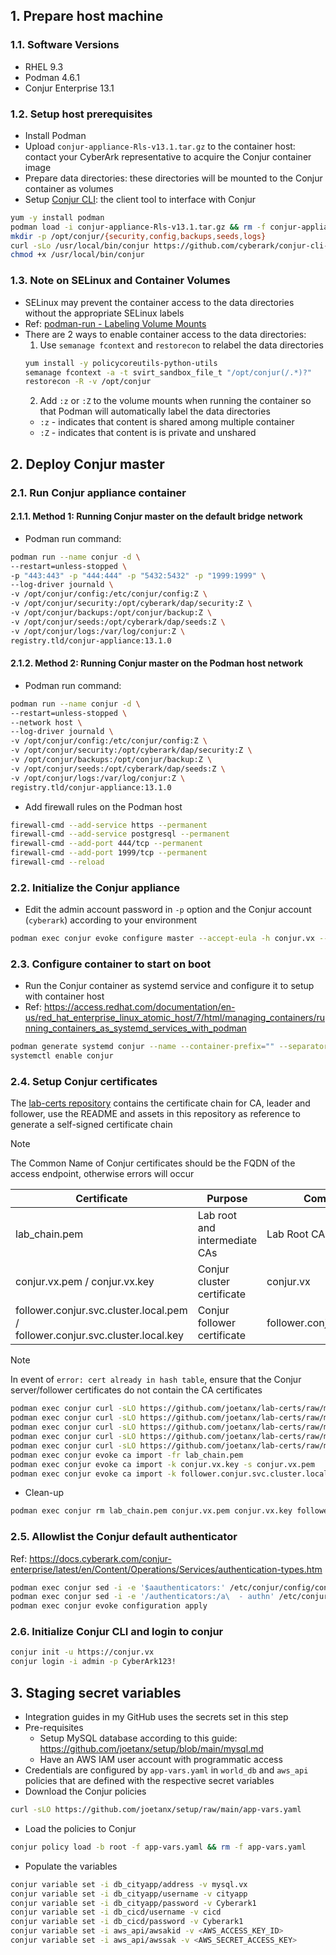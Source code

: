 ## 1. Prepare host machine

### 1.1. Software Versions

- RHEL 9.3
- Podman 4.6.1
- Conjur Enterprise 13.1

### 1.2. Setup host prerequisites

- Install Podman
- Upload `conjur-appliance-Rls-v13.1.tar.gz` to the container host: contact your CyberArk representative to acquire the Conjur container image
- Prepare data directories: these directories will be mounted to the Conjur container as volumes
- Setup [Conjur CLI](https://github.com/cyberark/conjur-cli-go): the client tool to interface with Conjur

```sh
yum -y install podman
podman load -i conjur-appliance-Rls-v13.1.tar.gz && rm -f conjur-appliance-Rls-v13.1.tar.gz
mkdir -p /opt/conjur/{security,config,backups,seeds,logs}
curl -sLo /usr/local/bin/conjur https://github.com/cyberark/conjur-cli-go/releases/download/v8.0.12/conjur_linux_amd64
chmod +x /usr/local/bin/conjur
```

### 1.3. Note on SELinux and Container Volumes
- SELinux may prevent the container access to the data directories without the appropriate SELinux labels
- Ref: [podman-run - Labeling Volume Mounts](https://docs.podman.io/en/latest/markdown/podman-run.1.html)
- There are 2 ways to enable container access to the data directories:
  1. Use `semanage fcontext` and `restorecon` to relabel the data directories
    ```sh
    yum install -y policycoreutils-python-utils
    semanage fcontext -a -t svirt_sandbox_file_t "/opt/conjur(/.*)?"
    restorecon -R -v /opt/conjur
    ```
  2. Add `:z` or `:Z` to the volume mounts when running the container so that Podman will automatically label the data directories
    - `:z` - indicates that content is shared among multiple container
    - `:Z` - indicates that content is is private and unshared

## 2. Deploy Conjur master

### 2.1. Run Conjur appliance container

#### 2.1.1. Method 1: Running Conjur master on the default bridge network

- Podman run command:

```sh
podman run --name conjur -d \
--restart=unless-stopped \
-p "443:443" -p "444:444" -p "5432:5432" -p "1999:1999" \
--log-driver journald \
-v /opt/conjur/config:/etc/conjur/config:Z \
-v /opt/conjur/security:/opt/cyberark/dap/security:Z \
-v /opt/conjur/backups:/opt/conjur/backup:Z \
-v /opt/conjur/seeds:/opt/cyberark/dap/seeds:Z \
-v /opt/conjur/logs:/var/log/conjur:Z \
registry.tld/conjur-appliance:13.1.0
```

#### 2.1.2. Method 2: Running Conjur master on the Podman host network

- Podman run command:

```sh
podman run --name conjur -d \
--restart=unless-stopped \
--network host \
--log-driver journald \
-v /opt/conjur/config:/etc/conjur/config:Z \
-v /opt/conjur/security:/opt/cyberark/dap/security:Z \
-v /opt/conjur/backups:/opt/conjur/backup:Z \
-v /opt/conjur/seeds:/opt/cyberark/dap/seeds:Z \
-v /opt/conjur/logs:/var/log/conjur:Z \
registry.tld/conjur-appliance:13.1.0
```

- Add firewall rules on the Podman host

```sh
firewall-cmd --add-service https --permanent
firewall-cmd --add-service postgresql --permanent
firewall-cmd --add-port 444/tcp --permanent
firewall-cmd --add-port 1999/tcp --permanent
firewall-cmd --reload
```

### 2.2. Initialize the Conjur appliance

- Edit the admin account password in `-p` option and the Conjur account (`cyberark`) according to your environment

```sh
podman exec conjur evoke configure master --accept-eula -h conjur.vx --master-altnames "conjur.vx" -p CyberArk123! cyberark
```

### 2.3. Configure container to start on boot

- Run the Conjur container as systemd service and configure it to setup with container host
- Ref: <https://access.redhat.com/documentation/en-us/red_hat_enterprise_linux_atomic_host/7/html/managing_containers/running_containers_as_systemd_services_with_podman>

```sh
podman generate systemd conjur --name --container-prefix="" --separator="" > /etc/systemd/system/conjur.service
systemctl enable conjur
```

### 2.4. Setup Conjur certificates

The [lab-certs repository](https://github.com/joetanx/lab-certs) contains the certificate chain for CA, leader and follower, use the README and assets in this repository as reference to generate a self-signed certificate chain

> [!Note]
> 
> The Common Name of Conjur certificates should be the FQDN of the access endpoint, otherwise errors will occur

|Certificate|Purpose|Common Name|Subject Alternative Names|
|---|---|---|---|
|lab_chain.pem|Lab root and intermediate CAs|Lab Root CA/Lab Issuer||
|conjur.vx.pem / conjur.vx.key|Conjur cluster certificate|conjur.vx|conjur.vx|
|follower.conjur.svc.cluster.local.pem / follower.conjur.svc.cluster.local.key|Conjur follower certificate|follower.conjur.svc.cluster.local|follower.conjur.svc.cluster.local|

> [!Note]
> 
> In event of `error: cert already in hash table`, ensure that the Conjur server/follower certificates do not contain the CA certificates

```sh
podman exec conjur curl -sLO https://github.com/joetanx/lab-certs/raw/main/ca/lab_chain.pem
podman exec conjur curl -sLO https://github.com/joetanx/lab-certs/raw/main/conjur/conjur.vx.pem
podman exec conjur curl -sLO https://github.com/joetanx/lab-certs/raw/main/conjur/conjur.vx.key
podman exec conjur curl -sLO https://github.com/joetanx/lab-certs/raw/main/conjur/follower.conjur.svc.cluster.local.pem
podman exec conjur curl -sLO https://github.com/joetanx/lab-certs/raw/main/conjur/follower.conjur.svc.cluster.local.key
podman exec conjur evoke ca import -fr lab_chain.pem
podman exec conjur evoke ca import -k conjur.vx.key -s conjur.vx.pem
podman exec conjur evoke ca import -k follower.conjur.svc.cluster.local.key follower.conjur.svc.cluster.local.pem
```

- Clean-up

```sh
podman exec conjur rm lab_chain.pem conjur.vx.pem conjur.vx.key follower.conjur.svc.cluster.local.pem follower.conjur.svc.cluster.local.key
```

### 2.5. Allowlist the Conjur default authenticator

Ref: https://docs.cyberark.com/conjur-enterprise/latest/en/Content/Operations/Services/authentication-types.htm

```sh
podman exec conjur sed -i -e '$aauthenticators:' /etc/conjur/config/conjur.yml
podman exec conjur sed -i -e '/authenticators:/a\  - authn' /etc/conjur/config/conjur.yml
podman exec conjur evoke configuration apply
```

### 2.6. Initialize Conjur CLI and login to conjur

```sh
conjur init -u https://conjur.vx
conjur login -i admin -p CyberArk123!
```

## 3. Staging secret variables

- Integration guides in my GitHub uses the secrets set in this step
- Pre-requisites
  - Setup MySQL database according to this guide: https://github.com/joetanx/setup/blob/main/mysql.md
  - Have an AWS IAM user account with programmatic access
- Credentials are configured by `app-vars.yaml` in `world_db` and `aws_api` policies that are defined with the respective secret variables
- Download the Conjur policies

```sh
curl -sLO https://github.com/joetanx/setup/raw/main/app-vars.yaml
```

- Load the policies to Conjur

```sh
conjur policy load -b root -f app-vars.yaml && rm -f app-vars.yaml
```

- Populate the variables

```sh
conjur variable set -i db_cityapp/address -v mysql.vx
conjur variable set -i db_cityapp/username -v cityapp
conjur variable set -i db_cityapp/password -v Cyberark1
conjur variable set -i db_cicd/username -v cicd
conjur variable set -i db_cicd/password -v Cyberark1
conjur variable set -i aws_api/awsakid -v <AWS_ACCESS_KEY_ID>
conjur variable set -i aws_api/awssak -v <AWS_SECRET_ACCESS_KEY>
```
